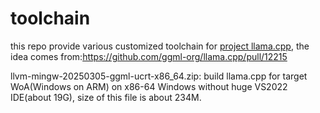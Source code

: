 # toolchain
this repo provide various customized toolchain for [project llama.cpp](https://github.com/ggml-org/llama.cpp), the idea comes from:https://github.com/ggml-org/llama.cpp/pull/12215


llvm-mingw-20250305-ggml-ucrt-x86_64.zip: build llama.cpp for target WoA(Windows on ARM) on x86-64 Windows without huge VS2022 IDE(about 19G), size of this file is about 234M.
